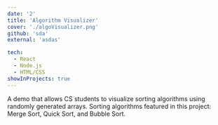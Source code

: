 ```yaml
---
date: '2'
title: 'Algorithm Visualizer'
cover: './algoVisualizer.png'
github: 'sda'
external: 'asdas'

tech:
  - React
  - Node.js
  - HTML/CSS
showInProjects: true
---
```


A demo that allows CS students to visualize sorting algorithms using randomly generated arrays. Sorting algorithms featured in this project: Merge Sort, Quick Sort, and Bubble Sort.